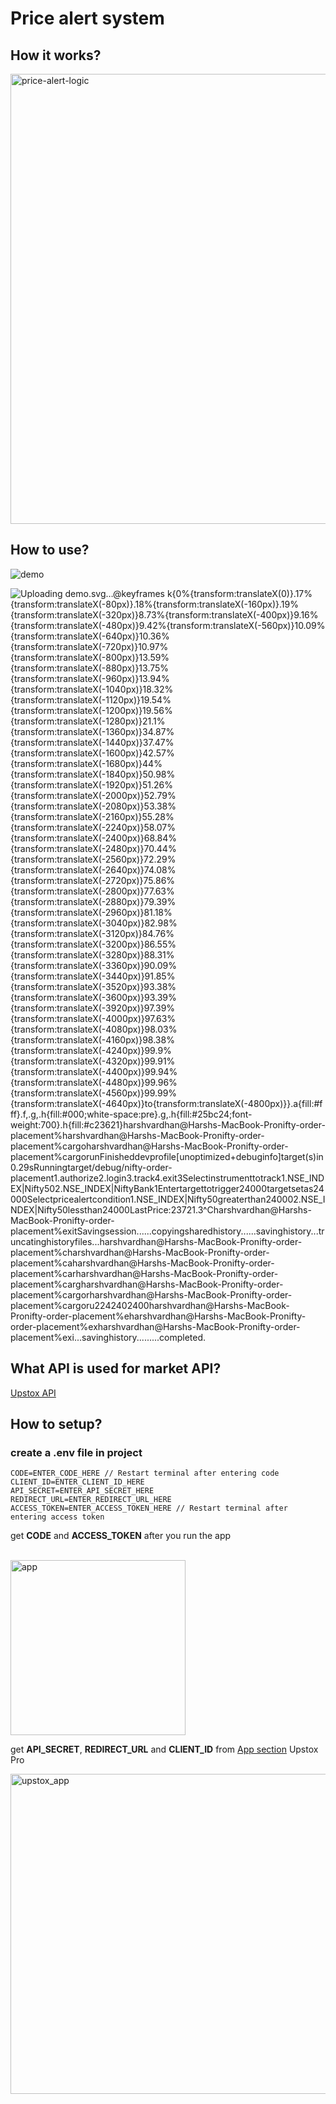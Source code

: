 # Price alert system

## How it works?
<img width="720" alt="price-alert-logic" src="https://github.com/harsh-vardhhan/price-alert/assets/3825401/4abff4ab-91c6-4c69-af96-a257fd05116d">

## How to use?

![demo](https://github.com/harsh-vardhhan/price-alert/assets/3825401/21fee4ce-d28b-4b40-99d6-16fcb9b633b4)

![Uploading demo.svg…<svg xmlns="http://www.w3.org/2000/svg" xmlns:xlink="http://www.w3.org/1999/xlink" width="840" height="581.04"><rect width="840" height="581.04" rx="5" ry="5" class="a"/><svg y="0%" x="0%"><circle cx="20" cy="20" r="6" fill="#ff5f58"/><circle cx="40" cy="20" r="6" fill="#ffbd2e"/><circle cx="60" cy="20" r="6" fill="#18c132"/></svg><svg height="521.04" viewBox="0 0 80 52.104" width="800" x="15" xmlns="http://www.w3.org/2000/svg" xmlns:xlink="http://www.w3.org/1999/xlink" y="50"><style>@keyframes k{0%{transform:translateX(0)}.17%{transform:translateX(-80px)}.18%{transform:translateX(-160px)}.19%{transform:translateX(-320px)}8.73%{transform:translateX(-400px)}9.16%{transform:translateX(-480px)}9.42%{transform:translateX(-560px)}10.09%{transform:translateX(-640px)}10.36%{transform:translateX(-720px)}10.97%{transform:translateX(-800px)}13.59%{transform:translateX(-880px)}13.75%{transform:translateX(-960px)}13.94%{transform:translateX(-1040px)}18.32%{transform:translateX(-1120px)}19.54%{transform:translateX(-1200px)}19.56%{transform:translateX(-1280px)}21.1%{transform:translateX(-1360px)}34.87%{transform:translateX(-1440px)}37.47%{transform:translateX(-1600px)}42.57%{transform:translateX(-1680px)}44%{transform:translateX(-1840px)}50.98%{transform:translateX(-1920px)}51.26%{transform:translateX(-2000px)}52.79%{transform:translateX(-2080px)}53.38%{transform:translateX(-2160px)}55.28%{transform:translateX(-2240px)}58.07%{transform:translateX(-2400px)}68.84%{transform:translateX(-2480px)}70.44%{transform:translateX(-2560px)}72.29%{transform:translateX(-2640px)}74.08%{transform:translateX(-2720px)}75.86%{transform:translateX(-2800px)}77.63%{transform:translateX(-2880px)}79.39%{transform:translateX(-2960px)}81.18%{transform:translateX(-3040px)}82.98%{transform:translateX(-3120px)}84.76%{transform:translateX(-3200px)}86.55%{transform:translateX(-3280px)}88.31%{transform:translateX(-3360px)}90.09%{transform:translateX(-3440px)}91.85%{transform:translateX(-3520px)}93.38%{transform:translateX(-3600px)}93.39%{transform:translateX(-3920px)}97.39%{transform:translateX(-4000px)}97.63%{transform:translateX(-4080px)}98.03%{transform:translateX(-4160px)}98.38%{transform:translateX(-4240px)}99.9%{transform:translateX(-4320px)}99.91%{transform:translateX(-4400px)}99.94%{transform:translateX(-4480px)}99.96%{transform:translateX(-4560px)}99.99%{transform:translateX(-4640px)}to{transform:translateX(-4800px)}}.a{fill:#fff}.f,.g,.h{fill:#000;white-space:pre}.g,.h{fill:#25bc24;font-weight:700}.h{fill:#c23621}</style><g font-family="Monaco,Consolas,Menlo,'Bitstream Vera Sans Mono','Powerline Symbols',monospace" font-size="1.67"><defs><symbol id="1"><text y="1.67" class="f">harshvardhan@Harshs-MacBook-Pro</text><text x="32.064" y="1.67" class="f">nifty-order-placement</text><text x="54.108" y="1.67" class="f">%</text></symbol><symbol id="2"><text y="1.67" class="f">harshvardhan@Harshs-MacBook-Pro</text><text x="32.064" y="1.67" class="f">nifty-order-placement</text><text x="54.108" y="1.67" class="f">%</text><text x="56.112" y="1.67" class="f">cargo</text></symbol><symbol id="3"><text y="1.67" class="f">harshvardhan@Harshs-MacBook-Pro</text><text x="32.064" y="1.67" class="f">nifty-order-placement</text><text x="54.108" y="1.67" class="f">%</text><text x="56.112" y="1.67" class="f">cargo</text><text x="62.124" y="1.67" class="f">run</text></symbol><symbol id="4"><text x="4.008" y="1.67" class="g">Finished</text><text x="13.026" y="1.67" class="f">`dev`</text><text x="19.038" y="1.67" class="f">profile</text><text x="27.054" y="1.67" class="f">[unoptimized</text><text x="40.08" y="1.67" class="f">+</text><text x="42.084" y="1.67" class="f">debuginfo]</text><text x="53.106" y="1.67" class="f">target(s)</text><text x="63.126" y="1.67" class="f">in</text><text x="66.132" y="1.67" class="f">0.29s</text></symbol><symbol id="5"><text x="5.01" y="1.67" class="g">Running</text><text x="13.026" y="1.67" class="f">`target/debug/nifty-order-placement`</text></symbol><symbol id="6"><text y="1.67" class="f">1.</text><text x="3.006" y="1.67" class="f">authorize</text></symbol><symbol id="7"><text y="1.67" class="f">2.</text><text x="3.006" y="1.67" class="f">login</text></symbol><symbol id="8"><text y="1.67" class="f">3.</text><text x="3.006" y="1.67" class="f">track</text></symbol><symbol id="9"><text y="1.67" class="f">4.</text><text x="3.006" y="1.67" class="f">exit</text></symbol><symbol id="10"><text y="1.67" class="f">3</text></symbol><symbol id="11"><text y="1.67" class="h">Select</text><text x="7.014" y="1.67" class="h">instrument</text><text x="18.036" y="1.67" class="h">to</text><text x="21.042" y="1.67" class="h">track</text></symbol><symbol id="12"><text y="1.67" class="f">1.NSE_INDEX|Nifty</text><text x="18.036" y="1.67" class="f">50</text></symbol><symbol id="13"><text y="1.67" class="f">2.NSE_INDEX|Nifty</text><text x="18.036" y="1.67" class="f">Bank</text></symbol><symbol id="14"><text y="1.67" class="f">1</text></symbol><symbol id="15"><text y="1.67" class="h">Enter</text><text x="6.012" y="1.67" class="h">target</text><text x="13.026" y="1.67" class="h">to</text><text x="16.032" y="1.67" class="h">trigger</text></symbol><symbol id="16"><text y="1.67" class="f">24000</text></symbol><symbol id="17"><text y="1.67" class="f">target</text><text x="7.014" y="1.67" class="f">set</text><text x="11.022" y="1.67" class="f">as</text><text x="14.028" y="1.67" class="f">24000</text></symbol><symbol id="18"><text y="1.67" class="h">Select</text><text x="7.014" y="1.67" class="h">price</text><text x="13.026" y="1.67" class="h">alert</text><text x="19.038" y="1.67" class="h">condition</text></symbol><symbol id="19"><text y="1.67" class="f">1.</text><text x="3.006" y="1.67" class="f">NSE_INDEX|Nifty</text><text x="19.038" y="1.67" class="f">50</text><text x="22.044" y="1.67" class="f">greater</text><text x="30.06" y="1.67" class="f">than</text><text x="35.07" y="1.67" class="f">24000</text></symbol><symbol id="20"><text y="1.67" class="f">2.</text><text x="3.006" y="1.67" class="f">NSE_INDEX|Nifty</text><text x="19.038" y="1.67" class="f">50</text><text x="22.044" y="1.67" class="f">less</text><text x="27.054" y="1.67" class="f">than</text><text x="32.064" y="1.67" class="f">24000</text></symbol><symbol id="21"><text y="1.67" class="f">Last</text><text x="5.01" y="1.67" class="f">Price:</text><text x="12.024" y="1.67" class="f">23721.3</text></symbol><symbol id="22"><text y="1.67" class="f">^C</text></symbol><symbol id="23"><text y="1.67" class="f">harshvardhan@Harshs-MacBook-Pro</text><text x="32.064" y="1.67" class="f">nifty-order-placement</text><text x="54.108" y="1.67" class="f">%</text><text x="56.112" y="1.67" class="f">exit</text></symbol><symbol id="24"><text y="1.67" class="f">Saving</text><text x="7.014" y="1.67" class="f">session...</text></symbol><symbol id="25"><text y="1.67" class="f">...copying</text><text x="11.022" y="1.67" class="f">shared</text><text x="18.036" y="1.67" class="f">history...</text></symbol><symbol id="26"><text y="1.67" class="f">...saving</text><text x="10.02" y="1.67" class="f">history...truncating</text><text x="31.062" y="1.67" class="f">history</text><text x="39.078" y="1.67" class="f">files...</text></symbol><symbol id="a"><path fill="transparent" d="M0 0h80v24H0z"/></symbol><symbol id="b"><path fill="#929292" d="M0 0h1.102v2.171H0z"/></symbol></defs><path class="a" d="M0 0h80v52.104H0z"/><g style="animation-duration:32.066001s;animation-iteration-count:infinite;animation-name:k;animation-timing-function:steps(1,end)"><svg width="4880"><svg><use xlink:href="#a"/><use xlink:href="#b" x="-.004"/></svg><svg x="80"><use xlink:href="#a"/><use xlink:href="#b" x="-.004"/></svg><svg x="160"><use xlink:href="#a"/><use xlink:href="#b" x="-.004"/></svg><svg x="240"><use xlink:href="#a"/><use xlink:href="#b" x="55.996"/><use xlink:href="#1"/></svg><svg x="320"><use xlink:href="#a"/><use xlink:href="#b" x="55.996"/><use xlink:href="#1"/></svg><svg x="400"><use xlink:href="#a"/><use xlink:href="#b" x="56.996"/><text y="1.67" class="f">harshvardhan@Harshs-MacBook-Pro</text><text x="32.064" y="1.67" class="f">nifty-order-placement</text><text x="54.108" y="1.67" class="f">%</text><text x="56.112" y="1.67" class="f">c</text></svg><svg x="480"><use xlink:href="#a"/><use xlink:href="#b" x="57.996"/><text y="1.67" class="f">harshvardhan@Harshs-MacBook-Pro</text><text x="32.064" y="1.67" class="f">nifty-order-placement</text><text x="54.108" y="1.67" class="f">%</text><text x="56.112" y="1.67" class="f">ca</text></svg><svg x="560"><use xlink:href="#a"/><use xlink:href="#b" x="58.996"/><text y="1.67" class="f">harshvardhan@Harshs-MacBook-Pro</text><text x="32.064" y="1.67" class="f">nifty-order-placement</text><text x="54.108" y="1.67" class="f">%</text><text x="56.112" y="1.67" class="f">car</text></svg><svg x="640"><use xlink:href="#a"/><use xlink:href="#b" x="59.996"/><text y="1.67" class="f">harshvardhan@Harshs-MacBook-Pro</text><text x="32.064" y="1.67" class="f">nifty-order-placement</text><text x="54.108" y="1.67" class="f">%</text><text x="56.112" y="1.67" class="f">carg</text></svg><svg x="720"><use xlink:href="#a"/><use xlink:href="#b" x="60.996"/><use xlink:href="#2"/></svg><svg x="800"><use xlink:href="#a"/><use xlink:href="#b" x="61.996"/><use xlink:href="#2"/></svg><svg x="880"><use xlink:href="#a"/><use xlink:href="#b" x="62.996"/><text y="1.67" class="f">harshvardhan@Harshs-MacBook-Pro</text><text x="32.064" y="1.67" class="f">nifty-order-placement</text><text x="54.108" y="1.67" class="f">%</text><text x="56.112" y="1.67" class="f">cargo</text><text x="62.124" y="1.67" class="f">r</text></svg><svg x="960"><use xlink:href="#a"/><use xlink:href="#b" x="63.996"/><text y="1.67" class="f">harshvardhan@Harshs-MacBook-Pro</text><text x="32.064" y="1.67" class="f">nifty-order-placement</text><text x="54.108" y="1.67" class="f">%</text><text x="56.112" y="1.67" class="f">cargo</text><text x="62.124" y="1.67" class="f">ru</text></svg><svg x="1040"><use xlink:href="#a"/><use xlink:href="#b" x="64.996"/><use xlink:href="#3"/></svg><svg x="1120"><use xlink:href="#a"/><use xlink:href="#b" x="-.004" y="2.146"/><use xlink:href="#3"/></svg><svg x="1200"><use xlink:href="#a"/><use xlink:href="#b" x="-.004" y="4.317"/><use xlink:href="#3"/><use xlink:href="#4" y="2.171"/></svg><svg x="1280"><use xlink:href="#a"/><use xlink:href="#b" x="-.004" y="6.488"/><use xlink:href="#3"/><use xlink:href="#4" y="2.171"/><use xlink:href="#5" y="4.342"/></svg><svg x="1360"><use xlink:href="#a"/><use xlink:href="#b" x="-.004" y="15.172"/><use xlink:href="#3"/><use xlink:href="#4" y="2.171"/><use xlink:href="#5" y="4.342"/><use xlink:href="#6" y="6.513"/><use xlink:href="#7" y="8.684"/><use xlink:href="#8" y="10.855"/><use xlink:href="#9" y="13.026"/></svg><svg x="1440"><use xlink:href="#a"/><use xlink:href="#b" x=".996" y="15.172"/><use xlink:href="#3"/><use xlink:href="#4" y="2.171"/><use xlink:href="#5" y="4.342"/><use xlink:href="#6" y="6.513"/><use xlink:href="#7" y="8.684"/><use xlink:href="#8" y="10.855"/><use xlink:href="#9" y="13.026"/><use xlink:href="#10" y="15.197"/></svg><svg x="1520"><use xlink:href="#a"/><use xlink:href="#b" x="-.004" y="17.343"/><use xlink:href="#3"/><use xlink:href="#4" y="2.171"/><use xlink:href="#5" y="4.342"/><use xlink:href="#6" y="6.513"/><use xlink:href="#7" y="8.684"/><use xlink:href="#8" y="10.855"/><use xlink:href="#9" y="13.026"/><use xlink:href="#10" y="15.197"/></svg><svg x="1600"><use xlink:href="#a"/><use xlink:href="#b" x="-.004" y="23.856"/><use xlink:href="#3"/><use xlink:href="#4" y="2.171"/><use xlink:href="#5" y="4.342"/><use xlink:href="#6" y="6.513"/><use xlink:href="#7" y="8.684"/><use xlink:href="#8" y="10.855"/><use xlink:href="#9" y="13.026"/><use xlink:href="#10" y="15.197"/><use xlink:href="#11" y="17.368"/><use xlink:href="#12" y="19.539"/><use xlink:href="#13" y="21.71"/></svg><svg x="1680"><use xlink:href="#a"/><use xlink:href="#b" x=".996" y="23.856"/><use xlink:href="#3"/><use xlink:href="#4" y="2.171"/><use xlink:href="#5" y="4.342"/><use xlink:href="#6" y="6.513"/><use xlink:href="#7" y="8.684"/><use xlink:href="#8" y="10.855"/><use xlink:href="#9" y="13.026"/><use xlink:href="#10" y="15.197"/><use xlink:href="#11" y="17.368"/><use xlink:href="#12" y="19.539"/><use xlink:href="#13" y="21.71"/><use xlink:href="#14" y="23.881"/></svg><svg x="1760"><use xlink:href="#a"/><use xlink:href="#b" x="-.004" y="26.027"/><use xlink:href="#3"/><use xlink:href="#4" y="2.171"/><use xlink:href="#5" y="4.342"/><use xlink:href="#6" y="6.513"/><use xlink:href="#7" y="8.684"/><use xlink:href="#8" y="10.855"/><use xlink:href="#9" y="13.026"/><use xlink:href="#10" y="15.197"/><use xlink:href="#11" y="17.368"/><use xlink:href="#12" y="19.539"/><use xlink:href="#13" y="21.71"/><use xlink:href="#14" y="23.881"/></svg><svg x="1840"><use xlink:href="#a"/><use xlink:href="#b" x="-.004" y="28.198"/><use xlink:href="#3"/><use xlink:href="#4" y="2.171"/><use xlink:href="#5" y="4.342"/><use xlink:href="#6" y="6.513"/><use xlink:href="#7" y="8.684"/><use xlink:href="#8" y="10.855"/><use xlink:href="#9" y="13.026"/><use xlink:href="#10" y="15.197"/><use xlink:href="#11" y="17.368"/><use xlink:href="#12" y="19.539"/><use xlink:href="#13" y="21.71"/><use xlink:href="#14" y="23.881"/><use xlink:href="#15" y="26.052"/></svg><svg x="1920"><use xlink:href="#a"/><use xlink:href="#b" x=".996" y="28.198"/><use xlink:href="#3"/><use xlink:href="#4" y="2.171"/><use xlink:href="#5" y="4.342"/><use xlink:href="#6" y="6.513"/><use xlink:href="#7" y="8.684"/><use xlink:href="#8" y="10.855"/><use xlink:href="#9" y="13.026"/><use xlink:href="#10" y="15.197"/><use xlink:href="#11" y="17.368"/><use xlink:href="#12" y="19.539"/><use xlink:href="#13" y="21.71"/><use xlink:href="#14" y="23.881"/><use xlink:href="#15" y="26.052"/><text y="29.893" class="f">2</text></svg><svg x="2000"><use xlink:href="#a"/><use xlink:href="#b" x="1.996" y="28.198"/><use xlink:href="#3"/><use xlink:href="#4" y="2.171"/><use xlink:href="#5" y="4.342"/><use xlink:href="#6" y="6.513"/><use xlink:href="#7" y="8.684"/><use xlink:href="#8" y="10.855"/><use xlink:href="#9" y="13.026"/><use xlink:href="#10" y="15.197"/><use xlink:href="#11" y="17.368"/><use xlink:href="#12" y="19.539"/><use xlink:href="#13" y="21.71"/><use xlink:href="#14" y="23.881"/><use xlink:href="#15" y="26.052"/><text y="29.893" class="f">24</text></svg><svg x="2080"><use xlink:href="#a"/><use xlink:href="#b" x="2.996" y="28.198"/><use xlink:href="#3"/><use xlink:href="#4" y="2.171"/><use xlink:href="#5" y="4.342"/><use xlink:href="#6" y="6.513"/><use xlink:href="#7" y="8.684"/><use xlink:href="#8" y="10.855"/><use xlink:href="#9" y="13.026"/><use xlink:href="#10" y="15.197"/><use xlink:href="#11" y="17.368"/><use xlink:href="#12" y="19.539"/><use xlink:href="#13" y="21.71"/><use xlink:href="#14" y="23.881"/><use xlink:href="#15" y="26.052"/><text y="29.893" class="f">240</text></svg><svg x="2160"><use xlink:href="#a"/><use xlink:href="#b" x="3.996" y="28.198"/><use xlink:href="#3"/><use xlink:href="#4" y="2.171"/><use xlink:href="#5" y="4.342"/><use xlink:href="#6" y="6.513"/><use xlink:href="#7" y="8.684"/><use xlink:href="#8" y="10.855"/><use xlink:href="#9" y="13.026"/><use xlink:href="#10" y="15.197"/><use xlink:href="#11" y="17.368"/><use xlink:href="#12" y="19.539"/><use xlink:href="#13" y="21.71"/><use xlink:href="#14" y="23.881"/><use xlink:href="#15" y="26.052"/><text y="29.893" class="f">2400</text></svg><svg x="2240"><use xlink:href="#a"/><use xlink:href="#b" x="4.996" y="28.198"/><use xlink:href="#3"/><use xlink:href="#4" y="2.171"/><use xlink:href="#5" y="4.342"/><use xlink:href="#6" y="6.513"/><use xlink:href="#7" y="8.684"/><use xlink:href="#8" y="10.855"/><use xlink:href="#9" y="13.026"/><use xlink:href="#10" y="15.197"/><use xlink:href="#11" y="17.368"/><use xlink:href="#12" y="19.539"/><use xlink:href="#13" y="21.71"/><use xlink:href="#14" y="23.881"/><use xlink:href="#15" y="26.052"/><use xlink:href="#16" y="28.223"/></svg><svg x="2320"><use xlink:href="#a"/><use xlink:href="#b" x="-.004" y="30.369"/><use xlink:href="#3"/><use xlink:href="#4" y="2.171"/><use xlink:href="#5" y="4.342"/><use xlink:href="#6" y="6.513"/><use xlink:href="#7" y="8.684"/><use xlink:href="#8" y="10.855"/><use xlink:href="#9" y="13.026"/><use xlink:href="#10" y="15.197"/><use xlink:href="#11" y="17.368"/><use xlink:href="#12" y="19.539"/><use xlink:href="#13" y="21.71"/><use xlink:href="#14" y="23.881"/><use xlink:href="#15" y="26.052"/><use xlink:href="#16" y="28.223"/></svg><svg x="2400"><use xlink:href="#a"/><use xlink:href="#b" x="-.004" y="39.053"/><use xlink:href="#3"/><use xlink:href="#4" y="2.171"/><use xlink:href="#5" y="4.342"/><use xlink:href="#6" y="6.513"/><use xlink:href="#7" y="8.684"/><use xlink:href="#8" y="10.855"/><use xlink:href="#9" y="13.026"/><use xlink:href="#10" y="15.197"/><use xlink:href="#11" y="17.368"/><use xlink:href="#12" y="19.539"/><use xlink:href="#13" y="21.71"/><use xlink:href="#14" y="23.881"/><use xlink:href="#15" y="26.052"/><use xlink:href="#16" y="28.223"/><use xlink:href="#17" y="30.394"/><use xlink:href="#18" y="32.565"/><use xlink:href="#19" y="34.736"/><use xlink:href="#20" y="36.907"/></svg><svg x="2480"><use xlink:href="#a"/><use xlink:href="#b" x=".996" y="39.053"/><use xlink:href="#3"/><use xlink:href="#4" y="2.171"/><use xlink:href="#5" y="4.342"/><use xlink:href="#6" y="6.513"/><use xlink:href="#7" y="8.684"/><use xlink:href="#8" y="10.855"/><use xlink:href="#9" y="13.026"/><use xlink:href="#10" y="15.197"/><use xlink:href="#11" y="17.368"/><use xlink:href="#12" y="19.539"/><use xlink:href="#13" y="21.71"/><use xlink:href="#14" y="23.881"/><use xlink:href="#15" y="26.052"/><use xlink:href="#16" y="28.223"/><use xlink:href="#17" y="30.394"/><use xlink:href="#18" y="32.565"/><use xlink:href="#19" y="34.736"/><use xlink:href="#20" y="36.907"/><use xlink:href="#14" y="39.078"/></svg><svg x="2560"><use xlink:href="#a"/><use xlink:href="#b" x="-.004" y="41.224"/><use xlink:href="#3"/><use xlink:href="#4" y="2.171"/><use xlink:href="#5" y="4.342"/><use xlink:href="#6" y="6.513"/><use xlink:href="#7" y="8.684"/><use xlink:href="#8" y="10.855"/><use xlink:href="#9" y="13.026"/><use xlink:href="#10" y="15.197"/><use xlink:href="#11" y="17.368"/><use xlink:href="#12" y="19.539"/><use xlink:href="#13" y="21.71"/><use xlink:href="#14" y="23.881"/><use xlink:href="#15" y="26.052"/><use xlink:href="#16" y="28.223"/><use xlink:href="#17" y="30.394"/><use xlink:href="#18" y="32.565"/><use xlink:href="#19" y="34.736"/><use xlink:href="#20" y="36.907"/><use xlink:href="#14" y="39.078"/></svg><svg x="2640"><use xlink:href="#a"/><use xlink:href="#b" x="-.004" y="43.395"/><use xlink:href="#3"/><use xlink:href="#4" y="2.171"/><use xlink:href="#5" y="4.342"/><use xlink:href="#6" y="6.513"/><use xlink:href="#7" y="8.684"/><use xlink:href="#8" y="10.855"/><use xlink:href="#9" y="13.026"/><use xlink:href="#10" y="15.197"/><use xlink:href="#11" y="17.368"/><use xlink:href="#12" y="19.539"/><use xlink:href="#13" y="21.71"/><use xlink:href="#14" y="23.881"/><use xlink:href="#15" y="26.052"/><use xlink:href="#16" y="28.223"/><use xlink:href="#17" y="30.394"/><use xlink:href="#18" y="32.565"/><use xlink:href="#19" y="34.736"/><use xlink:href="#20" y="36.907"/><use xlink:href="#14" y="39.078"/><use xlink:href="#21" y="41.249"/></svg><svg x="2720"><use xlink:href="#a"/><use xlink:href="#b" x="-.004" y="45.566"/><use xlink:href="#3"/><use xlink:href="#4" y="2.171"/><use xlink:href="#5" y="4.342"/><use xlink:href="#6" y="6.513"/><use xlink:href="#7" y="8.684"/><use xlink:href="#8" y="10.855"/><use xlink:href="#9" y="13.026"/><use xlink:href="#10" y="15.197"/><use xlink:href="#11" y="17.368"/><use xlink:href="#12" y="19.539"/><use xlink:href="#13" y="21.71"/><use xlink:href="#14" y="23.881"/><use xlink:href="#15" y="26.052"/><use xlink:href="#16" y="28.223"/><use xlink:href="#17" y="30.394"/><use xlink:href="#18" y="32.565"/><use xlink:href="#19" y="34.736"/><use xlink:href="#20" y="36.907"/><use xlink:href="#14" y="39.078"/><use xlink:href="#21" y="41.249"/><use xlink:href="#21" y="43.42"/></svg><svg x="2800"><use xlink:href="#a"/><use xlink:href="#b" x="-.004" y="47.737"/><use xlink:href="#3"/><use xlink:href="#4" y="2.171"/><use xlink:href="#5" y="4.342"/><use xlink:href="#6" y="6.513"/><use xlink:href="#7" y="8.684"/><use xlink:href="#8" y="10.855"/><use xlink:href="#9" y="13.026"/><use xlink:href="#10" y="15.197"/><use xlink:href="#11" y="17.368"/><use xlink:href="#12" y="19.539"/><use xlink:href="#13" y="21.71"/><use xlink:href="#14" y="23.881"/><use xlink:href="#15" y="26.052"/><use xlink:href="#16" y="28.223"/><use xlink:href="#17" y="30.394"/><use xlink:href="#18" y="32.565"/><use xlink:href="#19" y="34.736"/><use xlink:href="#20" y="36.907"/><use xlink:href="#14" y="39.078"/><use xlink:href="#21" y="41.249"/><use xlink:href="#21" y="43.42"/><use xlink:href="#21" y="45.591"/></svg><svg x="2880"><use xlink:href="#a"/><use xlink:href="#b" x="-.004" y="49.908"/><use xlink:href="#3"/><use xlink:href="#4" y="2.171"/><use xlink:href="#5" y="4.342"/><use xlink:href="#6" y="6.513"/><use xlink:href="#7" y="8.684"/><use xlink:href="#8" y="10.855"/><use xlink:href="#9" y="13.026"/><use xlink:href="#10" y="15.197"/><use xlink:href="#11" y="17.368"/><use xlink:href="#12" y="19.539"/><use xlink:href="#13" y="21.71"/><use xlink:href="#14" y="23.881"/><use xlink:href="#15" y="26.052"/><use xlink:href="#16" y="28.223"/><use xlink:href="#17" y="30.394"/><use xlink:href="#18" y="32.565"/><use xlink:href="#19" y="34.736"/><use xlink:href="#20" y="36.907"/><use xlink:href="#14" y="39.078"/><use xlink:href="#21" y="41.249"/><use xlink:href="#21" y="43.42"/><use xlink:href="#21" y="45.591"/><use xlink:href="#21" y="47.762"/></svg><svg x="2960"><use xlink:href="#a"/><use xlink:href="#b" x="-.004" y="49.908"/><use xlink:href="#4"/><use xlink:href="#5" y="2.171"/><use xlink:href="#6" y="4.342"/><use xlink:href="#7" y="6.513"/><use xlink:href="#8" y="8.684"/><use xlink:href="#9" y="10.855"/><use xlink:href="#10" y="13.026"/><use xlink:href="#11" y="15.197"/><use xlink:href="#12" y="17.368"/><use xlink:href="#13" y="19.539"/><use xlink:href="#14" y="21.71"/><use xlink:href="#15" y="23.881"/><use xlink:href="#16" y="26.052"/><use xlink:href="#17" y="28.223"/><use xlink:href="#18" y="30.394"/><use xlink:href="#19" y="32.565"/><use xlink:href="#20" y="34.736"/><use xlink:href="#14" y="36.907"/><use xlink:href="#21" y="39.078"/><use xlink:href="#21" y="41.249"/><use xlink:href="#21" y="43.42"/><use xlink:href="#21" y="45.591"/><use xlink:href="#21" y="47.762"/></svg><svg x="3040"><use xlink:href="#a"/><use xlink:href="#b" x="-.004" y="49.908"/><use xlink:href="#5"/><use xlink:href="#6" y="2.171"/><use xlink:href="#7" y="4.342"/><use xlink:href="#8" y="6.513"/><use xlink:href="#9" y="8.684"/><use xlink:href="#10" y="10.855"/><use xlink:href="#11" y="13.026"/><use xlink:href="#12" y="15.197"/><use xlink:href="#13" y="17.368"/><use xlink:href="#14" y="19.539"/><use xlink:href="#15" y="21.71"/><use xlink:href="#16" y="23.881"/><use xlink:href="#17" y="26.052"/><use xlink:href="#18" y="28.223"/><use xlink:href="#19" y="30.394"/><use xlink:href="#20" y="32.565"/><use xlink:href="#14" y="34.736"/><use xlink:href="#21" y="36.907"/><use xlink:href="#21" y="39.078"/><use xlink:href="#21" y="41.249"/><use xlink:href="#21" y="43.42"/><use xlink:href="#21" y="45.591"/><use xlink:href="#21" y="47.762"/></svg><svg x="3120"><use xlink:href="#a"/><use xlink:href="#b" x="-.004" y="49.908"/><use xlink:href="#6"/><use xlink:href="#7" y="2.171"/><use xlink:href="#8" y="4.342"/><use xlink:href="#9" y="6.513"/><use xlink:href="#10" y="8.684"/><use xlink:href="#11" y="10.855"/><use xlink:href="#12" y="13.026"/><use xlink:href="#13" y="15.197"/><use xlink:href="#14" y="17.368"/><use xlink:href="#15" y="19.539"/><use xlink:href="#16" y="21.71"/><use xlink:href="#17" y="23.881"/><use xlink:href="#18" y="26.052"/><use xlink:href="#19" y="28.223"/><use xlink:href="#20" y="30.394"/><use xlink:href="#14" y="32.565"/><use xlink:href="#21" y="34.736"/><use xlink:href="#21" y="36.907"/><use xlink:href="#21" y="39.078"/><use xlink:href="#21" y="41.249"/><use xlink:href="#21" y="43.42"/><use xlink:href="#21" y="45.591"/><use xlink:href="#21" y="47.762"/></svg><svg x="3200"><use xlink:href="#a"/><use xlink:href="#b" x="-.004" y="49.908"/><use xlink:href="#7"/><use xlink:href="#8" y="2.171"/><use xlink:href="#9" y="4.342"/><use xlink:href="#10" y="6.513"/><use xlink:href="#11" y="8.684"/><use xlink:href="#12" y="10.855"/><use xlink:href="#13" y="13.026"/><use xlink:href="#14" y="15.197"/><use xlink:href="#15" y="17.368"/><use xlink:href="#16" y="19.539"/><use xlink:href="#17" y="21.71"/><use xlink:href="#18" y="23.881"/><use xlink:href="#19" y="26.052"/><use xlink:href="#20" y="28.223"/><use xlink:href="#14" y="30.394"/><use xlink:href="#21" y="32.565"/><use xlink:href="#21" y="34.736"/><use xlink:href="#21" y="36.907"/><use xlink:href="#21" y="39.078"/><use xlink:href="#21" y="41.249"/><use xlink:href="#21" y="43.42"/><use xlink:href="#21" y="45.591"/><use xlink:href="#21" y="47.762"/></svg><svg x="3280"><use xlink:href="#a"/><use xlink:href="#b" x="-.004" y="49.908"/><use xlink:href="#8"/><use xlink:href="#9" y="2.171"/><use xlink:href="#10" y="4.342"/><use xlink:href="#11" y="6.513"/><use xlink:href="#12" y="8.684"/><use xlink:href="#13" y="10.855"/><use xlink:href="#14" y="13.026"/><use xlink:href="#15" y="15.197"/><use xlink:href="#16" y="17.368"/><use xlink:href="#17" y="19.539"/><use xlink:href="#18" y="21.71"/><use xlink:href="#19" y="23.881"/><use xlink:href="#20" y="26.052"/><use xlink:href="#14" y="28.223"/><use xlink:href="#21" y="30.394"/><use xlink:href="#21" y="32.565"/><use xlink:href="#21" y="34.736"/><use xlink:href="#21" y="36.907"/><use xlink:href="#21" y="39.078"/><use xlink:href="#21" y="41.249"/><use xlink:href="#21" y="43.42"/><use xlink:href="#21" y="45.591"/><use xlink:href="#21" y="47.762"/></svg><svg x="3360"><use xlink:href="#a"/><use xlink:href="#b" x="-.004" y="49.908"/><use xlink:href="#9"/><use xlink:href="#10" y="2.171"/><use xlink:href="#11" y="4.342"/><use xlink:href="#12" y="6.513"/><use xlink:href="#13" y="8.684"/><use xlink:href="#14" y="10.855"/><use xlink:href="#15" y="13.026"/><use xlink:href="#16" y="15.197"/><use xlink:href="#17" y="17.368"/><use xlink:href="#18" y="19.539"/><use xlink:href="#19" y="21.71"/><use xlink:href="#20" y="23.881"/><use xlink:href="#14" y="26.052"/><use xlink:href="#21" y="28.223"/><use xlink:href="#21" y="30.394"/><use xlink:href="#21" y="32.565"/><use xlink:href="#21" y="34.736"/><use xlink:href="#21" y="36.907"/><use xlink:href="#21" y="39.078"/><use xlink:href="#21" y="41.249"/><use xlink:href="#21" y="43.42"/><use xlink:href="#21" y="45.591"/><use xlink:href="#21" y="47.762"/></svg><svg x="3440"><use xlink:href="#a"/><use xlink:href="#b" x="-.004" y="49.908"/><use xlink:href="#10"/><use xlink:href="#11" y="2.171"/><use xlink:href="#12" y="4.342"/><use xlink:href="#13" y="6.513"/><use xlink:href="#14" y="8.684"/><use xlink:href="#15" y="10.855"/><use xlink:href="#16" y="13.026"/><use xlink:href="#17" y="15.197"/><use xlink:href="#18" y="17.368"/><use xlink:href="#19" y="19.539"/><use xlink:href="#20" y="21.71"/><use xlink:href="#14" y="23.881"/><use xlink:href="#21" y="26.052"/><use xlink:href="#21" y="28.223"/><use xlink:href="#21" y="30.394"/><use xlink:href="#21" y="32.565"/><use xlink:href="#21" y="34.736"/><use xlink:href="#21" y="36.907"/><use xlink:href="#21" y="39.078"/><use xlink:href="#21" y="41.249"/><use xlink:href="#21" y="43.42"/><use xlink:href="#21" y="45.591"/><use xlink:href="#21" y="47.762"/></svg><svg x="3520"><use xlink:href="#a"/><use xlink:href="#b" x="-.004" y="49.908"/><use xlink:href="#11"/><use xlink:href="#12" y="2.171"/><use xlink:href="#13" y="4.342"/><use xlink:href="#14" y="6.513"/><use xlink:href="#15" y="8.684"/><use xlink:href="#16" y="10.855"/><use xlink:href="#17" y="13.026"/><use xlink:href="#18" y="15.197"/><use xlink:href="#19" y="17.368"/><use xlink:href="#20" y="19.539"/><use xlink:href="#14" y="21.71"/><use xlink:href="#21" y="23.881"/><use xlink:href="#21" y="26.052"/><use xlink:href="#21" y="28.223"/><use xlink:href="#21" y="30.394"/><use xlink:href="#21" y="32.565"/><use xlink:href="#21" y="34.736"/><use xlink:href="#21" y="36.907"/><use xlink:href="#21" y="39.078"/><use xlink:href="#21" y="41.249"/><use xlink:href="#21" y="43.42"/><use xlink:href="#21" y="45.591"/><use xlink:href="#21" y="47.762"/></svg><svg x="3600"><use xlink:href="#a"/><use xlink:href="#b" x="1.996" y="49.908"/><use xlink:href="#11"/><use xlink:href="#12" y="2.171"/><use xlink:href="#13" y="4.342"/><use xlink:href="#14" y="6.513"/><use xlink:href="#15" y="8.684"/><use xlink:href="#16" y="10.855"/><use xlink:href="#17" y="13.026"/><use xlink:href="#18" y="15.197"/><use xlink:href="#19" y="17.368"/><use xlink:href="#20" y="19.539"/><use xlink:href="#14" y="21.71"/><use xlink:href="#21" y="23.881"/><use xlink:href="#21" y="26.052"/><use xlink:href="#21" y="28.223"/><use xlink:href="#21" y="30.394"/><use xlink:href="#21" y="32.565"/><use xlink:href="#21" y="34.736"/><use xlink:href="#21" y="36.907"/><use xlink:href="#21" y="39.078"/><use xlink:href="#21" y="41.249"/><use xlink:href="#21" y="43.42"/><use xlink:href="#21" y="45.591"/><use xlink:href="#21" y="47.762"/><use xlink:href="#22" y="49.933"/></svg><svg x="3680"><use xlink:href="#a"/><use xlink:href="#b" x="-.004" y="49.908"/><use xlink:href="#12"/><use xlink:href="#13" y="2.171"/><use xlink:href="#14" y="4.342"/><use xlink:href="#15" y="6.513"/><use xlink:href="#16" y="8.684"/><use xlink:href="#17" y="10.855"/><use xlink:href="#18" y="13.026"/><use xlink:href="#19" y="15.197"/><use xlink:href="#20" y="17.368"/><use xlink:href="#14" y="19.539"/><use xlink:href="#21" y="21.71"/><use xlink:href="#21" y="23.881"/><use xlink:href="#21" y="26.052"/><use xlink:href="#21" y="28.223"/><use xlink:href="#21" y="30.394"/><use xlink:href="#21" y="32.565"/><use xlink:href="#21" y="34.736"/><use xlink:href="#21" y="36.907"/><use xlink:href="#21" y="39.078"/><use xlink:href="#21" y="41.249"/><use xlink:href="#21" y="43.42"/><use xlink:href="#21" y="45.591"/><use xlink:href="#22" y="47.762"/></svg><svg x="3760"><use xlink:href="#a"/><use xlink:href="#b" x="-.004" y="49.908"/><use xlink:href="#12"/><use xlink:href="#13" y="2.171"/><use xlink:href="#14" y="4.342"/><use xlink:href="#15" y="6.513"/><use xlink:href="#16" y="8.684"/><use xlink:href="#17" y="10.855"/><use xlink:href="#18" y="13.026"/><use xlink:href="#19" y="15.197"/><use xlink:href="#20" y="17.368"/><use xlink:href="#14" y="19.539"/><use xlink:href="#21" y="21.71"/><use xlink:href="#21" y="23.881"/><use xlink:href="#21" y="26.052"/><use xlink:href="#21" y="28.223"/><use xlink:href="#21" y="30.394"/><use xlink:href="#21" y="32.565"/><use xlink:href="#21" y="34.736"/><use xlink:href="#21" y="36.907"/><use xlink:href="#21" y="39.078"/><use xlink:href="#21" y="41.249"/><use xlink:href="#21" y="43.42"/><use xlink:href="#21" y="45.591"/><use xlink:href="#22" y="47.762"/></svg><svg x="3840"><use xlink:href="#a"/><use xlink:href="#b" x="-.004" y="49.908"/><use xlink:href="#12"/><use xlink:href="#13" y="2.171"/><use xlink:href="#14" y="4.342"/><use xlink:href="#15" y="6.513"/><use xlink:href="#16" y="8.684"/><use xlink:href="#17" y="10.855"/><use xlink:href="#18" y="13.026"/><use xlink:href="#19" y="15.197"/><use xlink:href="#20" y="17.368"/><use xlink:href="#14" y="19.539"/><use xlink:href="#21" y="21.71"/><use xlink:href="#21" y="23.881"/><use xlink:href="#21" y="26.052"/><use xlink:href="#21" y="28.223"/><use xlink:href="#21" y="30.394"/><use xlink:href="#21" y="32.565"/><use xlink:href="#21" y="34.736"/><use xlink:href="#21" y="36.907"/><use xlink:href="#21" y="39.078"/><use xlink:href="#21" y="41.249"/><use xlink:href="#21" y="43.42"/><use xlink:href="#21" y="45.591"/><use xlink:href="#22" y="47.762"/></svg><svg x="3920"><use xlink:href="#a"/><use xlink:href="#b" x="55.996" y="49.908"/><use xlink:href="#12"/><use xlink:href="#13" y="2.171"/><use xlink:href="#14" y="4.342"/><use xlink:href="#15" y="6.513"/><use xlink:href="#16" y="8.684"/><use xlink:href="#17" y="10.855"/><use xlink:href="#18" y="13.026"/><use xlink:href="#19" y="15.197"/><use xlink:href="#20" y="17.368"/><use xlink:href="#14" y="19.539"/><use xlink:href="#21" y="21.71"/><use xlink:href="#21" y="23.881"/><use xlink:href="#21" y="26.052"/><use xlink:href="#21" y="28.223"/><use xlink:href="#21" y="30.394"/><use xlink:href="#21" y="32.565"/><use xlink:href="#21" y="34.736"/><use xlink:href="#21" y="36.907"/><use xlink:href="#21" y="39.078"/><use xlink:href="#21" y="41.249"/><use xlink:href="#21" y="43.42"/><use xlink:href="#21" y="45.591"/><use xlink:href="#22" y="47.762"/><use xlink:href="#1" y="49.933"/></svg><svg x="4000"><use xlink:href="#a"/><use xlink:href="#b" x="56.996" y="49.908"/><use xlink:href="#12"/><use xlink:href="#13" y="2.171"/><use xlink:href="#14" y="4.342"/><use xlink:href="#15" y="6.513"/><use xlink:href="#16" y="8.684"/><use xlink:href="#17" y="10.855"/><use xlink:href="#18" y="13.026"/><use xlink:href="#19" y="15.197"/><use xlink:href="#20" y="17.368"/><use xlink:href="#14" y="19.539"/><use xlink:href="#21" y="21.71"/><use xlink:href="#21" y="23.881"/><use xlink:href="#21" y="26.052"/><use xlink:href="#21" y="28.223"/><use xlink:href="#21" y="30.394"/><use xlink:href="#21" y="32.565"/><use xlink:href="#21" y="34.736"/><use xlink:href="#21" y="36.907"/><use xlink:href="#21" y="39.078"/><use xlink:href="#21" y="41.249"/><use xlink:href="#21" y="43.42"/><use xlink:href="#21" y="45.591"/><use xlink:href="#22" y="47.762"/><text y="51.603" class="f">harshvardhan@Harshs-MacBook-Pro</text><text x="32.064" y="51.603" class="f">nifty-order-placement</text><text x="54.108" y="51.603" class="f">%</text><text x="56.112" y="51.603" class="f">e</text></svg><svg x="4080"><use xlink:href="#a"/><use xlink:href="#b" x="57.996" y="49.908"/><use xlink:href="#12"/><use xlink:href="#13" y="2.171"/><use xlink:href="#14" y="4.342"/><use xlink:href="#15" y="6.513"/><use xlink:href="#16" y="8.684"/><use xlink:href="#17" y="10.855"/><use xlink:href="#18" y="13.026"/><use xlink:href="#19" y="15.197"/><use xlink:href="#20" y="17.368"/><use xlink:href="#14" y="19.539"/><use xlink:href="#21" y="21.71"/><use xlink:href="#21" y="23.881"/><use xlink:href="#21" y="26.052"/><use xlink:href="#21" y="28.223"/><use xlink:href="#21" y="30.394"/><use xlink:href="#21" y="32.565"/><use xlink:href="#21" y="34.736"/><use xlink:href="#21" y="36.907"/><use xlink:href="#21" y="39.078"/><use xlink:href="#21" y="41.249"/><use xlink:href="#21" y="43.42"/><use xlink:href="#21" y="45.591"/><use xlink:href="#22" y="47.762"/><text y="51.603" class="f">harshvardhan@Harshs-MacBook-Pro</text><text x="32.064" y="51.603" class="f">nifty-order-placement</text><text x="54.108" y="51.603" class="f">%</text><text x="56.112" y="51.603" class="f">ex</text></svg><svg x="4160"><use xlink:href="#a"/><use xlink:href="#b" x="58.996" y="49.908"/><use xlink:href="#12"/><use xlink:href="#13" y="2.171"/><use xlink:href="#14" y="4.342"/><use xlink:href="#15" y="6.513"/><use xlink:href="#16" y="8.684"/><use xlink:href="#17" y="10.855"/><use xlink:href="#18" y="13.026"/><use xlink:href="#19" y="15.197"/><use xlink:href="#20" y="17.368"/><use xlink:href="#14" y="19.539"/><use xlink:href="#21" y="21.71"/><use xlink:href="#21" y="23.881"/><use xlink:href="#21" y="26.052"/><use xlink:href="#21" y="28.223"/><use xlink:href="#21" y="30.394"/><use xlink:href="#21" y="32.565"/><use xlink:href="#21" y="34.736"/><use xlink:href="#21" y="36.907"/><use xlink:href="#21" y="39.078"/><use xlink:href="#21" y="41.249"/><use xlink:href="#21" y="43.42"/><use xlink:href="#21" y="45.591"/><use xlink:href="#22" y="47.762"/><text y="51.603" class="f">harshvardhan@Harshs-MacBook-Pro</text><text x="32.064" y="51.603" class="f">nifty-order-placement</text><text x="54.108" y="51.603" class="f">%</text><text x="56.112" y="51.603" class="f">exi</text></svg><svg x="4240"><use xlink:href="#a"/><use xlink:href="#b" x="59.996" y="49.908"/><use xlink:href="#12"/><use xlink:href="#13" y="2.171"/><use xlink:href="#14" y="4.342"/><use xlink:href="#15" y="6.513"/><use xlink:href="#16" y="8.684"/><use xlink:href="#17" y="10.855"/><use xlink:href="#18" y="13.026"/><use xlink:href="#19" y="15.197"/><use xlink:href="#20" y="17.368"/><use xlink:href="#14" y="19.539"/><use xlink:href="#21" y="21.71"/><use xlink:href="#21" y="23.881"/><use xlink:href="#21" y="26.052"/><use xlink:href="#21" y="28.223"/><use xlink:href="#21" y="30.394"/><use xlink:href="#21" y="32.565"/><use xlink:href="#21" y="34.736"/><use xlink:href="#21" y="36.907"/><use xlink:href="#21" y="39.078"/><use xlink:href="#21" y="41.249"/><use xlink:href="#21" y="43.42"/><use xlink:href="#21" y="45.591"/><use xlink:href="#22" y="47.762"/><use xlink:href="#23" y="49.933"/></svg><svg x="4320"><use xlink:href="#a"/><use xlink:href="#b" x="-.004" y="49.908"/><use xlink:href="#13"/><use xlink:href="#14" y="2.171"/><use xlink:href="#15" y="4.342"/><use xlink:href="#16" y="6.513"/><use xlink:href="#17" y="8.684"/><use xlink:href="#18" y="10.855"/><use xlink:href="#19" y="13.026"/><use xlink:href="#20" y="15.197"/><use xlink:href="#14" y="17.368"/><use xlink:href="#21" y="19.539"/><use xlink:href="#21" y="21.71"/><use xlink:href="#21" y="23.881"/><use xlink:href="#21" y="26.052"/><use xlink:href="#21" y="28.223"/><use xlink:href="#21" y="30.394"/><use xlink:href="#21" y="32.565"/><use xlink:href="#21" y="34.736"/><use xlink:href="#21" y="36.907"/><use xlink:href="#21" y="39.078"/><use xlink:href="#21" y="41.249"/><use xlink:href="#21" y="43.42"/><use xlink:href="#22" y="45.591"/><use xlink:href="#23" y="47.762"/></svg><svg x="4400"><use xlink:href="#a"/><use xlink:href="#b" x="16.996" y="49.908"/><use xlink:href="#14"/><use xlink:href="#15" y="2.171"/><use xlink:href="#16" y="4.342"/><use xlink:href="#17" y="6.513"/><use xlink:href="#18" y="8.684"/><use xlink:href="#19" y="10.855"/><use xlink:href="#20" y="13.026"/><use xlink:href="#14" y="15.197"/><use xlink:href="#21" y="17.368"/><use xlink:href="#21" y="19.539"/><use xlink:href="#21" y="21.71"/><use xlink:href="#21" y="23.881"/><use xlink:href="#21" y="26.052"/><use xlink:href="#21" y="28.223"/><use xlink:href="#21" y="30.394"/><use xlink:href="#21" y="32.565"/><use xlink:href="#21" y="34.736"/><use xlink:href="#21" y="36.907"/><use xlink:href="#21" y="39.078"/><use xlink:href="#21" y="41.249"/><use xlink:href="#22" y="43.42"/><use xlink:href="#23" y="45.591"/><use xlink:href="#24" y="49.933"/></svg><svg x="4480"><use xlink:href="#a"/><use xlink:href="#b" x="27.996" y="49.908"/><use xlink:href="#15"/><use xlink:href="#16" y="2.171"/><use xlink:href="#17" y="4.342"/><use xlink:href="#18" y="6.513"/><use xlink:href="#19" y="8.684"/><use xlink:href="#20" y="10.855"/><use xlink:href="#14" y="13.026"/><use xlink:href="#21" y="15.197"/><use xlink:href="#21" y="17.368"/><use xlink:href="#21" y="19.539"/><use xlink:href="#21" y="21.71"/><use xlink:href="#21" y="23.881"/><use xlink:href="#21" y="26.052"/><use xlink:href="#21" y="28.223"/><use xlink:href="#21" y="30.394"/><use xlink:href="#21" y="32.565"/><use xlink:href="#21" y="34.736"/><use xlink:href="#21" y="36.907"/><use xlink:href="#21" y="39.078"/><use xlink:href="#22" y="41.249"/><use xlink:href="#23" y="43.42"/><use xlink:href="#24" y="47.762"/><use xlink:href="#25" y="49.933"/></svg><svg x="4560"><use xlink:href="#a"/><use xlink:href="#b" x="19.996" y="49.908"/><use xlink:href="#16"/><use xlink:href="#17" y="2.171"/><use xlink:href="#18" y="4.342"/><use xlink:href="#19" y="6.513"/><use xlink:href="#20" y="8.684"/><use xlink:href="#14" y="10.855"/><use xlink:href="#21" y="13.026"/><use xlink:href="#21" y="15.197"/><use xlink:href="#21" y="17.368"/><use xlink:href="#21" y="19.539"/><use xlink:href="#21" y="21.71"/><use xlink:href="#21" y="23.881"/><use xlink:href="#21" y="26.052"/><use xlink:href="#21" y="28.223"/><use xlink:href="#21" y="30.394"/><use xlink:href="#21" y="32.565"/><use xlink:href="#21" y="34.736"/><use xlink:href="#21" y="36.907"/><use xlink:href="#22" y="39.078"/><use xlink:href="#23" y="41.249"/><use xlink:href="#24" y="45.591"/><use xlink:href="#25" y="47.762"/><text y="51.603" class="f">...saving</text><text x="10.02" y="51.603" class="f">history...</text></svg><svg x="4640"><use xlink:href="#a"/><use xlink:href="#b" x="46.996" y="49.908"/><use xlink:href="#16"/><use xlink:href="#17" y="2.171"/><use xlink:href="#18" y="4.342"/><use xlink:href="#19" y="6.513"/><use xlink:href="#20" y="8.684"/><use xlink:href="#14" y="10.855"/><use xlink:href="#21" y="13.026"/><use xlink:href="#21" y="15.197"/><use xlink:href="#21" y="17.368"/><use xlink:href="#21" y="19.539"/><use xlink:href="#21" y="21.71"/><use xlink:href="#21" y="23.881"/><use xlink:href="#21" y="26.052"/><use xlink:href="#21" y="28.223"/><use xlink:href="#21" y="30.394"/><use xlink:href="#21" y="32.565"/><use xlink:href="#21" y="34.736"/><use xlink:href="#21" y="36.907"/><use xlink:href="#22" y="39.078"/><use xlink:href="#23" y="41.249"/><use xlink:href="#24" y="45.591"/><use xlink:href="#25" y="47.762"/><use xlink:href="#26" y="49.933"/></svg><svg x="4720"><use xlink:href="#a"/><use xlink:href="#b" x="2.996" y="49.908"/><use xlink:href="#17"/><use xlink:href="#18" y="2.171"/><use xlink:href="#19" y="4.342"/><use xlink:href="#20" y="6.513"/><use xlink:href="#14" y="8.684"/><use xlink:href="#21" y="10.855"/><use xlink:href="#21" y="13.026"/><use xlink:href="#21" y="15.197"/><use xlink:href="#21" y="17.368"/><use xlink:href="#21" y="19.539"/><use xlink:href="#21" y="21.71"/><use xlink:href="#21" y="23.881"/><use xlink:href="#21" y="26.052"/><use xlink:href="#21" y="28.223"/><use xlink:href="#21" y="30.394"/><use xlink:href="#21" y="32.565"/><use xlink:href="#21" y="34.736"/><use xlink:href="#22" y="36.907"/><use xlink:href="#23" y="39.078"/><use xlink:href="#24" y="43.42"/><use xlink:href="#25" y="45.591"/><use xlink:href="#26" y="47.762"/><text y="51.603" class="f">...</text></svg><svg x="4800"><use xlink:href="#a"/><use xlink:href="#b" x="-.004" y="49.908"/><use xlink:href="#18"/><use xlink:href="#19" y="2.171"/><use xlink:href="#20" y="4.342"/><use xlink:href="#14" y="6.513"/><use xlink:href="#21" y="8.684"/><use xlink:href="#21" y="10.855"/><use xlink:href="#21" y="13.026"/><use xlink:href="#21" y="15.197"/><use xlink:href="#21" y="17.368"/><use xlink:href="#21" y="19.539"/><use xlink:href="#21" y="21.71"/><use xlink:href="#21" y="23.881"/><use xlink:href="#21" y="26.052"/><use xlink:href="#21" y="28.223"/><use xlink:href="#21" y="30.394"/><use xlink:href="#21" y="32.565"/><use xlink:href="#22" y="34.736"/><use xlink:href="#23" y="36.907"/><use xlink:href="#24" y="41.249"/><use xlink:href="#25" y="43.42"/><use xlink:href="#26" y="45.591"/><text y="49.432" class="f">...completed.</text></svg></svg></g></g></svg></svg>]()


## What API is used for market API?
[Upstox API](https://upstox.com/uplink/)

## How to setup?
### create a .env file in project<br/>

```
CODE=ENTER_CODE_HERE // Restart terminal after entering code
CLIENT_ID=ENTER_CLIENT_ID_HERE
API_SECRET=ENTER_API_SECRET_HERE
REDIRECT_URL=ENTER_REDIRECT_URL_HERE
ACCESS_TOKEN=ENTER_ACCESS_TOKEN_HERE // Restart terminal after entering access token
```

get **CODE** and **ACCESS_TOKEN** after you run the app

<br/><img width="280" alt="app" src="https://github.com/harsh-vardhhan/price-alert/assets/3825401/bccfcacf-8ce3-49ff-acde-463c5993d0e2">

get **API_SECRET**, **REDIRECT_URL** and **CLIENT_ID** from [App section](https://account.upstox.com/developer/apps) Upstox Pro

<img width="512" alt="upstox_app" src="https://github.com/harsh-vardhhan/price-alert/assets/3825401/dd563274-23c4-41aa-8a61-eed67a49f1ee">

